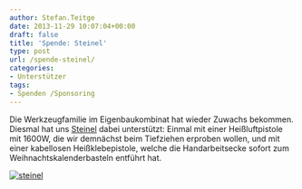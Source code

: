 ```yaml
---
author: Stefan.Teitge
date: 2013-11-29 10:07:04+00:00
draft: false
title: 'Spende: Steinel'
type: post
url: /spende-steinel/
categories:
- Unterstützer
tags:
- Spenden /Sponsoring
---
```


Die Werkzeugfamilie im Eigenbaukombinat hat wieder Zuwachs bekommen. Diesmal hat uns [Steinel](https://www.steinel.de/index.php?lang=1&cl=start) dabei unterstützt: Einmal mit einer Heißluftpistole mit 1600W, die wir demnächst beim Tiefziehen erproben wollen, und mit einer kabellosen Heißklebepistole, welche die Handarbeitsecke sofort zum Weihnachtskalenderbasteln entführt hat.<!-- more -->

[![steinel](/wp-content/uploads/2013/11/steinel-1024x885.jpg)
](/wp-content/uploads/2013/11/steinel.jpg)
